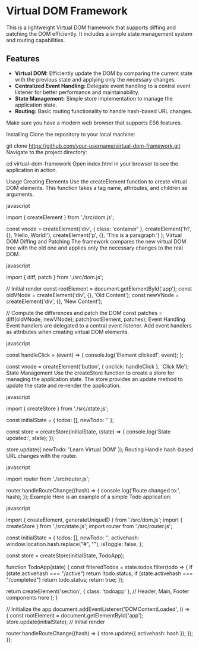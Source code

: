 # Virtual DOM Framework
This is a lightweight Virtual DOM framework that supports diffing and patching the DOM efficiently. It includes a simple state management system and routing capabilities.

## Features

- **Virtual DOM:** Efficiently update the DOM by comparing the current state with the previous state and applying only the necessary changes.
- **Centralized Event Handling:** Delegate event handling to a central event listener for better performance and maintainability.
- **State Management:** Simple store implementation to manage the application state.
- **Routing:** Basic routing functionality to handle hash-based URL changes.



Make sure you have a modern web browser that supports ES6 features.

Installing
Clone the repository to your local machine:



git clone https://github.com/your-username/virtual-dom-framework.git
Navigate to the project directory:



cd virtual-dom-framework
Open index.html in your browser to see the application in action.

Usage
Creating Elements
Use the createElement function to create virtual DOM elements. This function takes a tag name, attributes, and children as arguments.

javascript

import { createElement } from './src/dom.js';

const vnode = createElement('div', { class: 'container' },
createElement('h1', {}, 'Hello, World!'),
createElement('p', {}, 'This is a paragraph.')
);
Virtual DOM Diffing and Patching
The framework compares the new virtual DOM tree with the old one and applies only the necessary changes to the real DOM.

javascript

import { diff, patch } from './src/dom.js';

// Initial render
const rootElement = document.getElementById('app');
const oldVNode = createElement('div', {}, 'Old Content');
const newVNode = createElement('div', {}, 'New Content');

// Compute the differences and patch the DOM
const patches = diff(oldVNode, newVNode);
patch(rootElement, patches);
Event Handling
Event handlers are delegated to a central event listener. Add event handlers as attributes when creating virtual DOM elements.

javascript

const handleClick = (event) => {
console.log('Element clicked!', event);
};

const vnode = createElement('button', { onclick: handleClick }, 'Click Me');
State Management
Use the createStore function to create a store for managing the application state. The store provides an update method to update the state and re-render the application.

javascript

import { createStore } from './src/state.js';

const initialState = {
todos: [],
newTodo: ''
};

const store = createStore(initialState, (state) => {
console.log('State updated:', state);
});

store.update({ newTodo: 'Learn Virtual DOM' });
Routing
Handle hash-based URL changes with the router.

javascript

import router from './src/router.js';

router.handleRouteChange((hash) => {
console.log('Route changed to:', hash);
});
Example
Here is an example of a simple Todo application:

javascript

import { createElement, generateUniqueID } from './src/dom.js';
import { createStore } from './src/state.js';
import router from './src/router.js';

const initialState = {
todos: [],
newTodo: '',
activehash: window.location.hash.replace("#", ""),
isToggle: false,
};

const store = createStore(initialState, TodoApp);

function TodoApp(state) {
const filteredTodos = state.todos.filter(todo => {
if (state.activehash === "/active") return !todo.status;
if (state.activehash === "/completed") return todo.status;
return true;
});

return createElement('section', { class: 'todoapp' },
// Header, Main, Footer components here
);
}

// Initialize the app
document.addEventListener('DOMContentLoaded', () => {
const rootElement = document.getElementById('app');
store.update(initialState); // Initial render

router.handleRouteChange((hash) => {
store.update({ activehash: hash });
});
});
